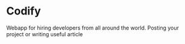 # Codify
Webapp for hiring developers from all around the world. Posting your project or writing useful article